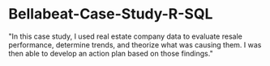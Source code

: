 # Bellabeat-Case-Study-R-SQL

 "In this case study, I used real estate company data to evaluate resale performance, determine trends, and theorize what was causing them. I was then able to develop an action plan based on those findings."
